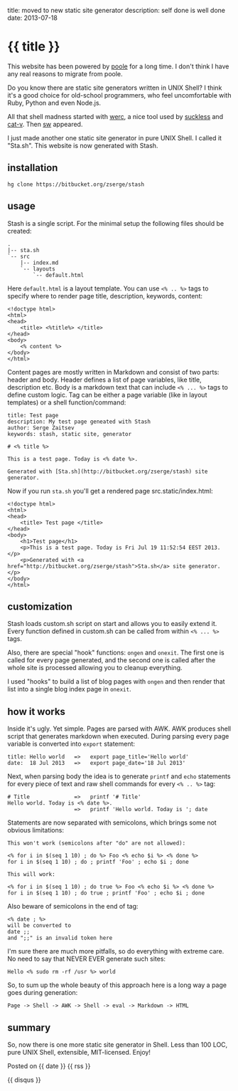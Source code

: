 title: moved to new static site generator
description: self done is well done
date: 2013-07-18

# {{ title }}

This website has been powered by [poole][1] for a long time.
I don't think I have any real reasons to migrate from poole.

Do you know there are static site generators written in UNIX Shell?
I think it's a good choice for old-school programmers, who
feel uncomfortable with Ruby, Python and even Node.js.

All that shell madness started with [werc][2], a nice tool used by
[suckless][3] and [cat-v][4]. Then [sw][5] appeared.

I just made another one static site generator in pure UNIX Shell.
I called it "Sta.sh". This website is now generated with Stash.

installation
------------

	hg clone https://bitbucket.org/zserge/stash

usage
-----

Stash is a single script. For the minimal setup the following files should be
created:

	.
	|-- sta.sh
	`-- src
	    |-- index.md
	    `-- layouts
	        `-- default.html

Here `default.html` is a layout template. You can use `<% .. %>` tags to specify
where to render page title, description, keywords, content:

	<!doctype html>
	<html>
	<head>
		<title> <%title%> </title>
	</head>
	<body>
		<% content %>
	</body>
	</html>

Content pages are mostly written in Markdown and consist of two parts: header
and body. Header defines a list of page variables, like title, description
etc. Body is a markdown text that can include `<% ... %>` tags to define custom
logic. Tag can be either a page variable (like in layout templates) or a shell
function/command:

	title: Test page
	description: My test page geneated with Stash
	author: Serge Zaitsev
	keywords: stash, static site, generator

	# <% title %>

	This is a test page. Today is <% date %>.

	Generated with [Sta.sh](http://bitbucket.org/zserge/stash) site generator.

Now if you run `sta.sh` you'll get a rendered page src.static/index.html:

	<!doctype html>
	<html>
	<head>
		<title> Test page </title>
	</head>
	<body>
		<h1>Test page</h1>
		<p>This is a test page. Today is Fri Jul 19 11:52:54 EEST 2013.</p>
		<p>Generated with <a href="http://bitbucket.org/zserge/stash">Sta.sh</a> site generator.</p>
	</body>
	</html>

customization
-------------

Stash loads custom.sh script on start and allows you to easily extend it.
Every function defined in custom.sh can be called from within `<% ... %>` tags.

Also, there are special "hook" functions: `ongen` and `onexit`. The first one
is called for every page generated, and the second one is called after the
whole site is processed allowing you to cleanup everything.

I used "hooks" to build a list of blog pages with `ongen` and then render that
list into a single blog index page in `onexit`.

how it works
------------

Inside it's ugly. Yet simple. Pages are parsed with AWK. AWK produces shell
script that generates markdown when executed. During parsing every page
variable is converted into `export` statement:

	title: Hello world   =>   export page_title='Hello world'
	date:  18 Jul 2013   =>   export page_date='18 Jul 2013'

Next, when parsing body the idea is to generate `printf` and `echo` statements
for every piece of text and raw shell commands for every `<% .. %>` tag:

	# Title              =>   printf '# Title'
	Hello world. Today is <% date %>.
	                     =>   printf 'Hello world. Today is '; date

Statements are now separated with semicolons, which brings some not obvious limitations:

	This won't work (semicolons after "do" are not allowed):

	<% for i in $(seq 1 10) ; do %> Foo <% echo $i %> <% done %>
	for i in $(seq 1 10) ; do ; printf 'Foo' ; echo $i ; done

	This will work:

	<% for i in $(seq 1 10) ; do true %> Foo <% echo $i %> <% done %>
	for i in $(seq 1 10) ; do true ; printf 'Foo' ; echo $i ; done

Also beware of semicolons in the end of tag:

	<% date ; %>
	will be converted to
	date ;;
	and ";;" is an invalid token here

I'm sure there are much more pitfalls, so do everything with extreme care.
No need to say that NEVER EVER generate such sites:

	Hello <% sudo rm -rf /usr %> world

So, to sum up the whole beauty of this approach here is a long way a page goes
during generation:

	Page -> Shell -> AWK -> Shell -> eval -> Markdown -> HTML

summary
-------

So, now there is one more static site generator in Shell. Less than 100 LOC,
pure UNIX Shell, extensible, MIT-licensed. Enjoy!

Posted on {{ date }} {{ rss }}

{{ disqus }}

[1]: https://bitbucket.org/obensonne/poole
[2]: http://werc.cat-v.org/
[3]: http://suckless.org/
[4]: http://cat-v.org/
[5]: http://nibble.develsec.org/projects/sw.html

